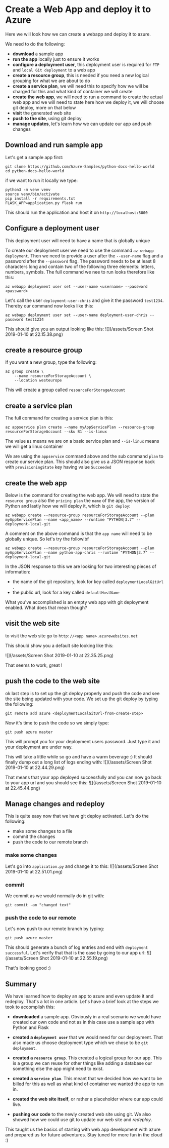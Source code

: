 # Create a Web App and deploy it to Azure
Here we will look how we can create a webapp and deploy it to azure. 

We need to do the following:

- **download** a sample app
- **run the app** locally just to ensure it works
- **configure a deployment user**, this deployment user is required for `FTP` and `local Git deployment` to a web app
- **create a resource group**, this is needed if you need a new logical grouping for what we are about to do
- **create a service plan**, we will need this to specify how we will be charged for this and what kind of container we will create
- **create the web app**, we will need to run a command to create the actual web app and we will need to state here how we deploy it, we will choose git deploy, more on that below
- **visit** the generated web site
- **push to the site**, using git deploy
- **manage updates**, let's learn how we can update our app and push changes

## Download and run sample app

Let's get a sample app first:

```
git clone https://github.com/Azure-Samples/python-docs-hello-world
cd python-docs-hello-world
```

if we want to run it locally we type:

```
python3 -m venv venv
source venv/bin/activate
pip install -r requirements.txt
FLASK_APP=application.py flask run
```
This should run the application and host it on `http://localhost:5000`

## Configure a deployment user
This deployment user will need to have a name that is globally unique

To create our deployment user we need to use the command `az webapp deployment`. Then we need to provide a user after the `--user-name` flag and a password after the `--password` flag. The password needs to be at least 8 characters long and contain two of the following three elements: letters, numbers, symbols. The full command we nee to run looks therefore like this:

```
az webapp deployment user set --user-name <username> --password <password>
```
Let's call the user `deployment-user-chris` and give it the password `test1234`. Thereby our command now looks like this:

```
az webapp deployment user set --user-name deployment-user-chris --password test1234
```

This should give you an output looking like this:
![](/assets/Screen Shot 2019-01-10 at 22.15.38.png)

## create a resource group
If you want a new group, type the following:

```
az group create \
    --name resourceForStorageAccount \
    --location westeurope

```
This will create a group called `resourceForStorageAccount`

## create a service plan

The full command for creating a service plan is this:

```
az appservice plan create --name myAppServicePlan --resource-group resourceForStorageAccount --sku B1 --is-linux
```
The value `B1` means we are on a basic service plan and `--is-linux` means we will get a linux container

We are using the `appservice` command above and the sub command `plan` to create our service plan. This should also give us a JSON response back with `provisioningState` key having value `Succeeded`

## create the web app
Below is the command for creating the web app. We will need to state the `resource group` also the `pricing plan` the `name` of the app, the version of Python and lastly how we will deploy it, which is `git deploy`:

```
az webapp create --resource-group resourceForStorageAccount --plan myAppServicePlan --name <app_name> --runtime "PYTHON|3.7" --deployment-local-git
```
A comment on the above command is that the `app name` will need to be globally unique. So let's try the followibf

```
az webapp create --resource-group resourceForStorageAccount --plan myAppServicePlan --name python-app-chris --runtime "PYTHON|3.7" --deployment-local-git
```

In the JSON response to this we are looking for two interesting pieces of information:

- the name of the git repository, look for key called `deploymentLocalGitUrl` . 
- the public url, look for a key called `defaultHostName`

What you've accomplished is an empty web app with git deployment enabled. What does that mean though?

## visit the web site
to visit the web site go to `http://<app name>.azurewebsites.net`

This should show you a default site looking like this:

![](/assets/Screen Shot 2019-01-10 at 22.35.25.png)

That seems to work, great !

## push the code to the web site
ok last step is to set up the git deploy properly and push the code and see the site being updated with your code. 
We set up the git deploy by typing the following:

```
git remote add azure <deploymentLocalGitUrl-from-create-step>
```

Now it's time to push the code so we simply type:

```
git push azure master
```
This will prompt you for your deployment users password. Just type it and your deployment are under way.

This will take a little while so go and have a warm beverage :)
It should finally dump out a long list of logs ending with:
![](/assets/Screen Shot 2019-01-10 at 22.44.29.png)

That means that your app deployed successfully and you can now go back to your app url and you should see this:
![](/assets/Screen Shot 2019-01-10 at 22.45.44.png)

## Manage changes and redeploy
This is quite easy now that we have git deploy activated. Let's do the following:

- make some changes to a file
- commit the changes
- push the code to our remote branch

### make some changes
Let's go into `application.py` and change it to this:
![](/assets/Screen Shot 2019-01-10 at 22.51.01.png)

### commit
We commit as we would normally do in git with:
```
git commit -am "changed text"
```

### push the code to our remote

Let's now push to our remote branch by typing:
```
git push azure master
```

This should generate a bunch of log entries and end with `deployment successful`. Let's verify that that is the case by going to our app url:
![](/assets/Screen Shot 2019-01-10 at 22.55.19.png)

That's looking good :)

## Summary
We have learned how to deploy an app to azure and even update it and redeploy. That's a lot in one article. Let's have a brief look at the steps we took to accomplish this:

- **downloaded** a sample app. Obviously in a real scenario we would have created our own code and not as in this case use a sample app with Python and Flask

- **created a `deployment user`** that we would need for our deployment. That also made us choose deployment type which we chose to be `git deployment`.

- **created a `resource group`**. This created a logical group for our app. This is a group we can reuse for other things like adding a database our something else the app might need to exist.

- **created a `service plan`**. This meant that we decided how we want to be billed for this as well as what kind of container we wanted the app to run in.

- **created the web site itself**, or rather a placeholder where our app could live.

- **pushing our code** to the newly created web site using git. We also showed how we could use git to update our web site and _redeploy_.

This taught us the basics of starting with web app development with azure and prepared us for future adventures. Stay tuned for more fun in the cloud :)     



